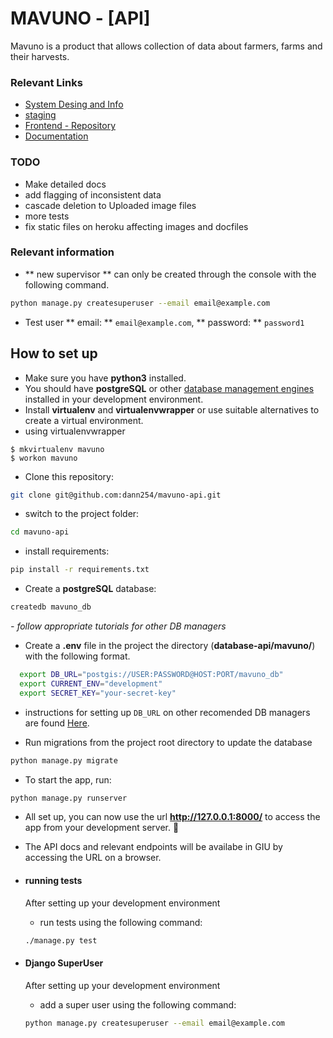 # MAVUNO - [API]

Mavuno is a product that allows collection of data about farmers, farms and their harvests.


### Relevant Links
- [System Desing and Info](https://docs.google.com/document/d/1mjwjrpINQ02RuPj8goAUg_ooU3Ok7B5TNsP1-qg6Pl4/edit?usp=sharing)
- [staging](https://mavuno-api.herokuapp.com/)
- [Frontend - Repository](https://github.com/dann254/mavuno)
- [Documentation](https://mavuno-api-q9lfvl8u7-dann254.vercel.app/)

### TODO
- Make detailed docs
- add flagging of inconsistent data
- cascade deletion to Uploaded image files
- more tests
- fix static files on heroku affecting images and docfiles

### Relevant information
- ** new supervisor ** can only be created through the console with the following command.
```bash
python manage.py createsuperuser --email email@example.com
```
- Test user ** email: ** `email@example.com`, ** password: ** `password1`

## How to set up
- Make sure you have **python3** installed.
- You should have **postgreSQL** or other [database management engines](https://github.com/jacobian/dj-database-url#supported-databases) installed in your development environment.
- Install **virtualenv** and **virtualenvwrapper** or use suitable alternatives to create a virtual environment.
 - using virtualenvwrapper
```
$ mkvirtualenv mavuno
$ workon mavuno
```
- Clone this repository:
```bash
git clone git@github.com:dann254/mavuno-api.git
```
- switch to the project folder:
```bash
cd mavuno-api
```
- install requirements:
```bash
pip install -r requirements.txt
```
- Create a **postgreSQL** database:
```bash
createdb mavuno_db
```
 *- follow appropriate tutorials for other DB managers*


- Create a **.env** file in the project the directory (**database-api/mavuno/**) with the following format.
```bash
  export DB_URL="postgis://USER:PASSWORD@HOST:PORT/mavuno_db"
  export CURRENT_ENV="development"
  export SECRET_KEY="your-secret-key"
```
 - instructions for setting up `DB_URL` on other recomended DB managers are found [Here](https://github.com/jacobian/dj-database-url#url-schema).


- Run migrations from the project root directory to update the database
```bash
python manage.py migrate
```

- To start the app, run:
```bash
python manage.py runserver
```
- All set up, you can now use the url  **http://127.0.0.1:8000/** to access the app from your development server. 🤗

- The API docs and relevant endpoints will be availabe in GIU by accessing the URL on a browser.

- #### running tests
  After setting up your development environment
  - run tests using the following command:
  ```bash
  ./manage.py test
  ```

- #### Django SuperUser
  After setting up your development environment
  - add a super user using the following command:
  ```bash
  python manage.py createsuperuser --email email@example.com
  ```
